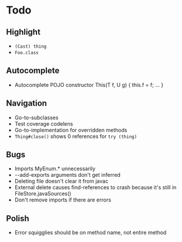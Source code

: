 # Todo

## Highlight
- `(Cast) thing`
- `Foo.class` 

## Autocomplete
- Autocomplete POJO constructor This(T f, U g) { this.f = f; ... }

## Navigation
- Go-to-subclasses
- Test coverage codelens
- Go-to-implementation for overridden methods
- `Thing#close()` shows 0 references for `try (thing)`

## Bugs 
- Imports MyEnum.* unnecessarily
- --add-exports arguments don't get inferred
- Deleting file doesn't clear it from javac
- External delete causes find-references to crash because it's still in FileStore.javaSources()
- Don't remove imports if there are errors

## Polish
- Error squigglies should be on method name, not entire method